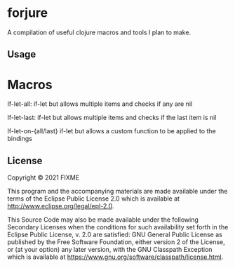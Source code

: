 # forjure

A compilation of useful clojure macros and tools I plan to make.

## Usage

# Macros
If-let-all: if-let but allows multiple items and checks if any are nil

If-let-last: if-let but allows multiple items and checks if the last item is nil

If-let-on-{all/last} if-let but allows a custom function to be applied to the bindings

## License

Copyright © 2021 FIXME

This program and the accompanying materials are made available under the
terms of the Eclipse Public License 2.0 which is available at
http://www.eclipse.org/legal/epl-2.0.

This Source Code may also be made available under the following Secondary
Licenses when the conditions for such availability set forth in the Eclipse
Public License, v. 2.0 are satisfied: GNU General Public License as published by
the Free Software Foundation, either version 2 of the License, or (at your
option) any later version, with the GNU Classpath Exception which is available
at https://www.gnu.org/software/classpath/license.html.
